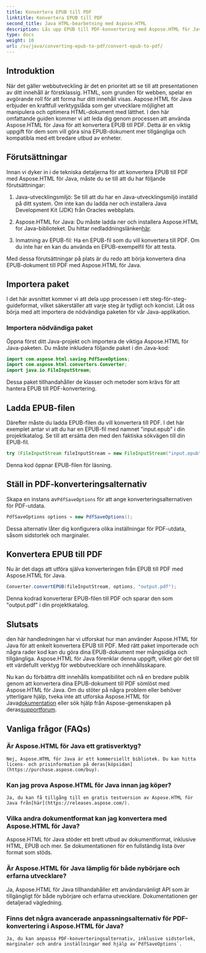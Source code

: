 ```yaml
---
title: Konvertera EPUB till PDF
linktitle: Konvertera EPUB till PDF
second_title: Java HTML-bearbetning med Aspose.HTML
description: Lås upp EPUB till PDF-konvertering med Aspose.HTML för Java, det kraftfulla Java-biblioteket. Skapa tillgängligt innehåll utan ansträngning.
type: docs
weight: 10
url: /sv/java/converting-epub-to-pdf/convert-epub-to-pdf/
---
```

## Introduktion

När det gäller webbutveckling är det en prioritet att se till att presentationen av ditt innehåll är förstklassig. HTML, som grunden för webben, spelar en avgörande roll för att forma hur ditt innehåll visas. Aspose.HTML för Java erbjuder en kraftfull verktygslåda som ger utvecklare möjlighet att manipulera och optimera HTML-dokument med lätthet. I den här omfattande guiden kommer vi att leda dig genom processen att använda Aspose.HTML för Java för att konvertera EPUB till PDF. Detta är en viktig uppgift för dem som vill göra sina EPUB-dokument mer tillgängliga och kompatibla med ett bredare utbud av enheter.

## Förutsättningar

Innan vi dyker in i de tekniska detaljerna för att konvertera EPUB till PDF med Aspose.HTML för Java, måste du se till att du har följande förutsättningar:

1. Java-utvecklingsmiljö: Se till att du har en Java-utvecklingsmiljö inställd på ditt system. Om inte kan du ladda ner och installera Java Development Kit (JDK) från Oracles webbplats.

2. Aspose.HTML for Java: Du måste ladda ner och installera Aspose.HTML for Java-biblioteket. Du hittar nedladdningslänken[här](https://releases.aspose.com/html/java/).

3. Inmatning av EPUB-fil: Ha en EPUB-fil som du vill konvertera till PDF. Om du inte har en kan du använda en EPUB-exempelfil för att testa.

Med dessa förutsättningar på plats är du redo att börja konvertera dina EPUB-dokument till PDF med Aspose.HTML för Java.

## Importera paket

I det här avsnittet kommer vi att dela upp processen i ett steg-för-steg-guideformat, vilket säkerställer att varje steg är tydligt och koncist. Låt oss börja med att importera de nödvändiga paketen för vår Java-applikation.

### Importera nödvändiga paket

Öppna först ditt Java-projekt och importera de viktiga Aspose.HTML för Java-paketen. Du måste inkludera följande paket i din Java-kod:

```java
import com.aspose.html.saving.PdfSaveOptions;
import com.aspose.html.converters.Converter;
import java.io.FileInputStream;
```

Dessa paket tillhandahåller de klasser och metoder som krävs för att hantera EPUB till PDF-konvertering.

## Ladda EPUB-filen

Därefter måste du ladda EPUB-filen du vill konvertera till PDF. I det här exemplet antar vi att du har en EPUB-fil med namnet "input.epub" i din projektkatalog. Se till att ersätta den med den faktiska sökvägen till din EPUB-fil.

```java
try (FileInputStream fileInputStream = new FileInputStream("input.epub")) {
```

Denna kod öppnar EPUB-filen för läsning.

## Ställ in PDF-konverteringsalternativ

 Skapa en instans av`PdfSaveOptions` för att ange konverteringsalternativen för PDF-utdata.

```java
PdfSaveOptions options = new PdfSaveOptions();
```

Dessa alternativ låter dig konfigurera olika inställningar för PDF-utdata, såsom sidstorlek och marginaler.

## Konvertera EPUB till PDF

Nu är det dags att utföra själva konverteringen från EPUB till PDF med Aspose.HTML för Java.

```java
Converter.convertEPUB(fileInputStream, options, "output.pdf");
```

Denna kodrad konverterar EPUB-filen till PDF och sparar den som "output.pdf" i din projektkatalog.

## Slutsats

den här handledningen har vi utforskat hur man använder Aspose.HTML för Java för att enkelt konvertera EPUB till PDF. Med rätt paket importerade och några rader kod kan du göra dina EPUB-dokument mer mångsidiga och tillgängliga. Aspose.HTML för Java förenklar denna uppgift, vilket gör det till ett värdefullt verktyg för webbutvecklare och innehållsskapare.

 Nu kan du förbättra ditt innehålls kompatibilitet och nå en bredare publik genom att konvertera dina EPUB-dokument till PDF sömlöst med Aspose.HTML för Java. Om du stöter på några problem eller behöver ytterligare hjälp, tveka inte att utforska Aspose.HTML för Java[dokumentation](https://reference.aspose.com/html/java/) eller sök hjälp från Aspose-gemenskapen på deras[supportforum](https://forum.aspose.com/).

## Vanliga frågor (FAQs)

### Är Aspose.HTML för Java ett gratisverktyg?
    Nej, Aspose.HTML för Java är ett kommersiellt bibliotek. Du kan hitta licens- och prisinformation på deras[köpsidan](https://purchase.aspose.com/buy).

### Kan jag prova Aspose.HTML för Java innan jag köper?
    Ja, du kan få tillgång till en gratis testversion av Aspose.HTML för Java från[här](https://releases.aspose.com/).

### Vilka andra dokumentformat kan jag konvertera med Aspose.HTML för Java?
   Aspose.HTML för Java stöder ett brett utbud av dokumentformat, inklusive HTML, EPUB och mer. Se dokumentationen för en fullständig lista över format som stöds.

### Är Aspose.HTML för Java lämplig för både nybörjare och erfarna utvecklare?
   Ja, Aspose.HTML för Java tillhandahåller ett användarvänligt API som är tillgängligt för både nybörjare och erfarna utvecklare. Dokumentationen ger detaljerad vägledning.

### Finns det några avancerade anpassningsalternativ för PDF-konvertering i Aspose.HTML för Java?
    Ja, du kan anpassa PDF-konverteringsalternativ, inklusive sidstorlek, marginaler och andra inställningar med hjälp av`PdfSaveOptions`.